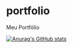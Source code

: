 # portfolio
Meu Portfólio

[![Anurag's GitHub stats](https://github-readme-stats.vercel.app/api?username=MatheusMoraes)](https://github.com/anuraghazra/github-readme-stats)


<!--START_SECTION:waka-->
<!--END_SECTION:waka-->